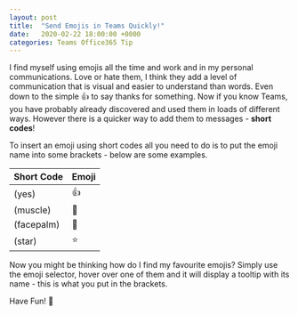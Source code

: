 ```yaml
---
layout: post
title:  "Send Emojis in Teams Quickly!"
date:   2020-02-22 18:00:00 +0000
categories: Teams Office365 Tip
---
```

I find myself using emojis all the time and work and in my personal communications. Love or hate them, I think they add a level of communication that is visual and easier to understand than words. Even down to the simple 👍 to say thanks for something. Now if you know Teams, you have probably already discovered and used them in loads of different ways. However there is a quicker way to add them to messages - **short codes**!

To insert an emoji using short codes all you need to do is to put the emoji name into some brackets - below are some examples.

| Short Code     |  Emoji |
|----------------|--------|
| (yes)          |  👍    |
| (muscle)       |  💪    |
| (facepalm)     |  🤦‍    |
| (star)         |  ⭐    |

Now you might be thinking how do I find my favourite emojis? Simply use the emoji selector, hover over one of them and it will display a tooltip with its name - this is what you put in the brackets.

Have Fun! 🥳
